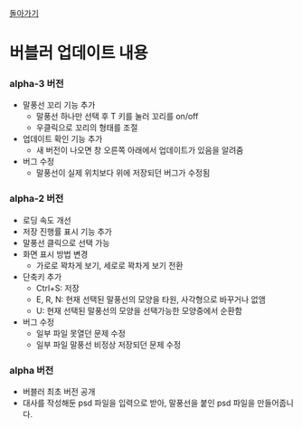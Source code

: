 [돌아가기](index.html)

# 버블러 업데이트 내용

### alpha-3 버전
  * 말풍선 꼬리 기능 추가
    * 말풍선 하나만 선택 후 T 키를 눌러 꼬리를 on/off
    * 우클릭으로 꼬리의 형태를 조절
  * 업데이트 확인 기능 추가
    * 새 버전이 나오면 창 오른쪽 아래에서 업데이트가 있음을 알려줌
  * 버그 수정
    * 말풍선이 실제 위치보다 위에 저장되던 버그가 수정됨

### alpha-2 버전
  * 로딩 속도 개선
  * 저장 진행률 표시 기능 추가
  * 말풍선 클릭으로 선택 가능
  * 화면 표시 방법 변경
    * 가로로 꽉차게 보기, 세로로 꽉차게 보기 전환
  * 단축키 추가
    * Ctrl+S: 저장
    * E, R, N: 현재 선택된 말풍선의 모양을 타원, 사각형으로 바꾸거나 없앰
    * U: 현재 선택된 말풍선의 모양을 선택가능한 모양중에서 순환함
  * 버그 수정
    * 일부 파일 못열던 문제 수정
    * 일부 파일 말풍선 비정상 저장되던 문제 수정


### alpha 버전
  * 버블러 최초 버전 공개
  * 대사를 작성해둔 psd 파일을 입력으로 받아, 말풍선을 붙인 psd 파일을 만들어줍니다.
